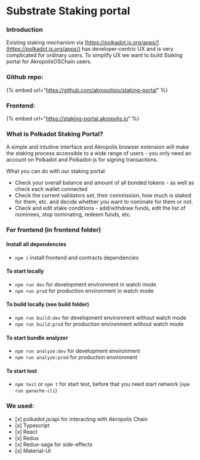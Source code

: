 # Substrate Staking portal



### Introduction <a href="#introduction" id="introduction"></a>

Existing staking mechanism via [https://polkadot.js.org/apps/](https://polkadot.js.org/apps/) has developer-centric UX and is very complicated for ordinary users. To simplify UX we want to build Staking portal for AkropolisOSChain users.

### Github repo:

{% embed url="https://github.com/akropolisio/staking-portal" %}

### Frontend: <a href="#what-is-polkadot-staking-portal" id="what-is-polkadot-staking-portal"></a>

{% embed url="https://staking-portal.akropolis.io" %}

### What is Polkadot Staking Portal? <a href="#what-is-polkadot-staking-portal" id="what-is-polkadot-staking-portal"></a>

A simple and intuitive interface and Akropolis browser extension will make the staking process accessible to a wide range of users - you only need an account on Polkadot and Polkadot-js for signing transactions.

What you can do with our staking portal:

* Check your overall balance and amount of all bonded tokens - as well as check each wallet connected
* Check the current validators set, their commission, how much is staked for them, etc. and decide whether you want to nominate for them or not.
* Check and edit stake conditions - add/withdraw funds, edit the list of nominees, stop nominating, redeem funds, etc.

### For frontend (in frontend folder) <a href="#for-frontend-in-frontend-folder" id="for-frontend-in-frontend-folder"></a>

#### Install all dependencies <a href="#install-all-dependencies" id="install-all-dependencies"></a>

* `npm i` install frontend and contracts dependencies

#### To start locally <a href="#to-start-locally" id="to-start-locally"></a>

* `npm run dev` for development environment in watch mode
* `npm run prod` for production environment in watch mode

#### To build locally (see build folder) <a href="#to-build-locally-see-build-folder" id="to-build-locally-see-build-folder"></a>

* `npm run build:dev` for development environment without watch mode
* `npm run build:prod` for production environment without watch mode

#### To start bundle analyzer <a href="#to-start-bundle-analyzer" id="to-start-bundle-analyzer"></a>

* `npm run analyze:dev` for development environment
* `npm run analyze:prod` for production environment

#### To start test <a href="#to-start-test" id="to-start-test"></a>

* `npm test` or `npm t` for start test, before that you need start network (`npm run ganache-cli`)

### We used: <a href="#we-use" id="we-use"></a>

* \[x] polkadot.js/api for interacting with Akropolis Chain
* \[x] Typescript
* \[x] React
* \[x] Redux
* \[x] Redux-saga for side-effects
* \[x] Material-UI

